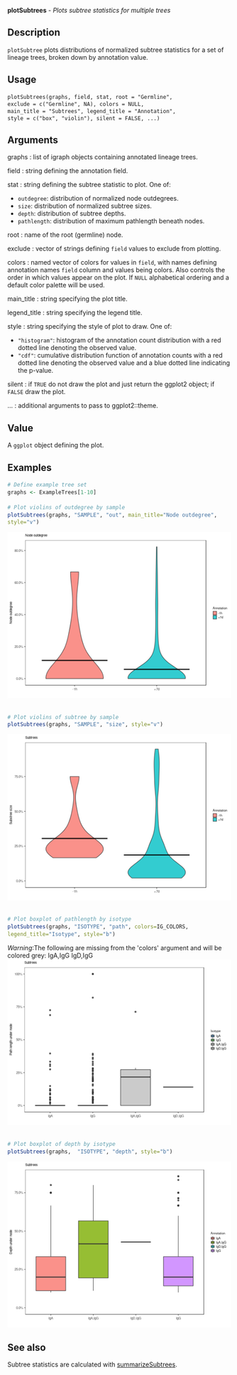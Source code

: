 **plotSubtrees** - *Plots subtree statistics for multiple trees*

Description
--------------------

`plotSubtree` plots distributions of normalized subtree statistics for a 
set of lineage trees, broken down by annotation value.


Usage
--------------------
```
plotSubtrees(graphs, field, stat, root = "Germline",
exclude = c("Germline", NA), colors = NULL,
main_title = "Subtrees", legend_title = "Annotation",
style = c("box", "violin"), silent = FALSE, ...)
```

Arguments
-------------------

graphs
:   list of igraph objects containing annotated lineage trees.

field
:   string defining the annotation field.

stat
:   string defining the subtree statistic to plot. One of:

+ `outdegree`:   distribution of normalized node 
outdegrees.
+ `size`:        distribution of normalized subtree sizes.
+ `depth`:       distribution of subtree depths.
+ `pathlength`:  distribution of maximum pathlength 
beneath nodes.


root
:   name of the root (germline) node.

exclude
:   vector of strings defining `field` values to exclude from
plotting.

colors
:   named vector of colors for values in `field`, with 
names defining annotation names `field` column and values
being colors. Also controls the order in which values appear on the
plot. If `NULL` alphabetical ordering and a default color palette 
will be used.

main_title
:   string specifying the plot title.

legend_title
:   string specifying the legend title.

style
:   string specifying the style of plot to draw. One of:

+  `"histogram"`:  histogram of the annotation count 
distribution with a red dotted line
denoting the observed value.
+  `"cdf"`:        cumulative distribution function 
of annotation counts with a red 
dotted line denoting the observed 
value and a blue dotted line 
indicating the p-value.


silent
:   if `TRUE` do not draw the plot and just return the ggplot2 
object; if `FALSE` draw the plot.

...
:   additional arguments to pass to ggplot2::theme.




Value
-------------------

A `ggplot` object defining the plot.



Examples
-------------------

```R
# Define example tree set
graphs <- ExampleTrees[1-10]

# Plot violins of outdegree by sample
plotSubtrees(graphs, "SAMPLE", "out", main_title="Node outdegree", 
style="v")

```

![2](plotSubtrees-2.png)

```R

# Plot violins of subtree by sample
plotSubtrees(graphs, "SAMPLE", "size", style="v")

```

![4](plotSubtrees-4.png)

```R

# Plot boxplot of pathlength by isotype
plotSubtrees(graphs, "ISOTYPE", "path", colors=IG_COLORS, 
legend_title="Isotype", style="b")

```

*Warning*:The following are missing from the 'colors' argument and will be colored grey: IgA,IgG IgD,IgG![7](plotSubtrees-7.png)

```R

# Plot boxplot of depth by isotype
plotSubtrees(graphs,  "ISOTYPE", "depth", style="b")
```

![9](plotSubtrees-9.png)


See also
-------------------

Subtree statistics are calculated with [summarizeSubtrees](summarizeSubtrees.md).



